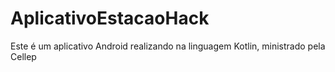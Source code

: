# AplicativoEstacaoHack
 Este é um aplicativo Android realizando na linguagem Kotlin, ministrado pela Cellep
